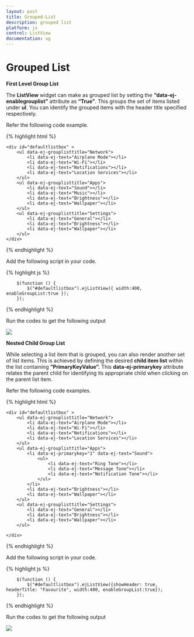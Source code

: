 ```yaml
---
layout: post
title: Grouped-List
description: grouped list
platform: js
control: ListView
documentation: ug
---
```


# Grouped List

**First Level Group List**

The **ListView** widget can make as grouped list by setting the **“data-ej-enablegrouplist”** attribute as **“True”**. This groups the set of items listed under **ul**. You can identify the grouped items with the header title specified respectively.

Refer the following code example.



{% highlight html %}


    <div id="defaultlistbox" >
        <ul data-ej-grouplisttitle="Network">
            <li data-ej-text="Airplane Mode"></li>
            <li data-ej-text="Wi-Fi"></li>
            <li data-ej-text="Notifications"></li>
            <li data-ej-text="Location Services"></li>
        </ul>
        <ul data-ej-grouplisttitle="Apps">
            <li data-ej-text="Sound"></li>
            <li data-ej-text="Music"></li>
            <li data-ej-text="Brightness"></li>
            <li data-ej-text="Wallpaper"></li>
        </ul>
        <ul data-ej-grouplisttitle="Settings">
            <li data-ej-text="General"></li>
            <li data-ej-text="Brightness"></li>
            <li data-ej-text="Wallpaper"></li>
        </ul>
    </div>
    
{% endhighlight %}

Add the following script in your code.
    
{% highlight js %}

        $(function () {
            $("#defaultlistbox").ejListView({ width:400, enableGroupList:true });
        });

{% endhighlight %}



Run the codes to get the following output

![]("/js/ListView/Grouped-List_images/Grouped-List_img1.png") 


**Nested Child Group List**

While selecting a list item that is grouped, you can also render another set of list items. This is achieved by defining the desired **child item list** within the list containing **”PrimaryKeyValue”.** This **data-ej-primarykey** attribute relates the parent child for identifying its appropriate child when clicking on the parent list item.

Refer the following code examples.



{% highlight html %}


    <div id="defaultlistbox" >
        <ul data-ej-grouplisttitle="Network">
            <li data-ej-text="Airplane Mode"></li>
            <li data-ej-text="Wi-Fi"></li>
            <li data-ej-text="Notifications"></li>
            <li data-ej-text="Location Services"></li>
        </ul>
        <ul data-ej-grouplisttitle="Apps">
            <li data-ej-primarykey="1" data-ej-text="Sound">
                <ul>
                    <li data-ej-text="Ring Tone"></li>
                    <li data-ej-text="Message Tone"></li>
                    <li data-ej-text="Notification Tone"></li>
                </ul>
            </li>
            <li data-ej-text="Brightness"></li>
            <li data-ej-text="Wallpaper"></li>
        </ul>
        <ul data-ej-grouplisttitle="Settings">
            <li data-ej-text="General"></li>
            <li data-ej-text="Brightness"></li>
            <li data-ej-text="Wallpaper"></li>
        </ul>

    </div>
    
{% endhighlight %}

Add the following script in your code.
    
{% highlight js %}

        $(function () {
            $("#defaultlistbox").ejListView({showHeader: true, headerTitle: "Favourite", width:400, enableGroupList:true});
        });

{% endhighlight %}



Run the codes to get the following output

![]("/js/ListView/Grouped-List_images/Grouped-List_img2.png") 

